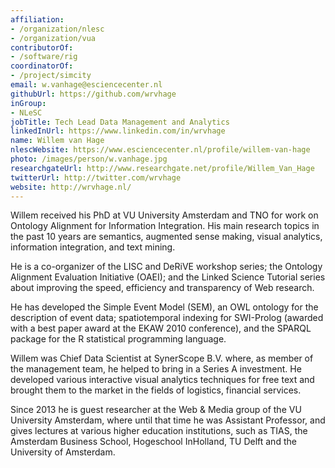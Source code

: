```yaml
---
affiliation:
- /organization/nlesc
- /organization/vua
contributorOf:
- /software/rig
coordinatorOf:
- /project/simcity
email: w.vanhage@esciencecenter.nl
githubUrl: https://github.com/wrvhage
inGroup:
- NLeSC
jobTitle: Tech Lead Data Management and Analytics
linkedInUrl: https://www.linkedin.com/in/wrvhage
name: Willem van Hage
nlescWebsite: https://www.esciencecenter.nl/profile/willem-van-hage
photo: /images/person/w.vanhage.jpg
researchgateUrl: http://www.researchgate.net/profile/Willem_Van_Hage
twitterUrl: http://twitter.com/wrvhage
website: http://wrvhage.nl/
---
```

Willem received his PhD at VU University Amsterdam and TNO for work on Ontology Alignment for Information Integration. His main research topics in the past 10 years are semantics, augmented sense making, visual analytics, information integration, and text mining.

He is a co-organizer of the LISC and DeRiVE workshop series; the Ontology Alignment Evaluation Initiative (OAEI); and the Linked Science Tutorial series about improving the speed, efficiency and transparency of Web research.

He has developed the Simple Event Model (SEM), an OWL ontology for the description of event data; spatiotemporal indexing for SWI-Prolog (awarded with a best paper award at the EKAW 2010 conference), and the SPARQL package for the R statistical programming language.

Willem was Chief Data Scientist at SynerScope B.V. where, as member of the management team, he helped to bring in a Series A investment. He developed various interactive visual analytics techniques for free text and brought them to the market in the fields of logistics, financial services.

Since 2013 he is guest researcher at the Web & Media group of the VU University Amsterdam, where until that time he was Assistant Professor, and gives lectures at various higher education institutions, such as TIAS, the Amsterdam Business School, Hogeschool InHolland, TU Delft and the University of Amsterdam.
